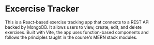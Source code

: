 # Excercise Tracker

This is a React-based exercise tracking app that connects to a REST API backed by MongoDB. It allows users to view, create, edit, and delete exercises. Built with Vite, the app uses function-based components and follows the principles taught in the course's MERN stack modules.
